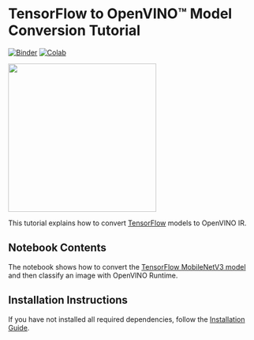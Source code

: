 # TensorFlow to OpenVINO™ Model Conversion Tutorial

[![Binder](https://mybinder.org/badge_logo.svg)](https://mybinder.org/v2/gh/openvinotoolkit/openvino_notebooks/HEAD?filepath=notebooks%2F101-tensorflow-classification-to-openvino%2F101-tensorflow-classification-to-openvino.ipynb)
[![Colab](https://colab.research.google.com/assets/colab-badge.svg)](https://colab.research.google.com/github/openvinotoolkit/openvino_notebooks/blob/main/notebooks/101-tensorflow-classification-to-openvino/101-tensorflow-classification-to-openvino.ipynb)

<img src="https://user-images.githubusercontent.com/36741649/127170593-86976dc3-e5e4-40be-b0a6-206379cd7df5.jpg" width=300>

This tutorial explains how to convert [TensorFlow](https://www.tensorflow.org) models to OpenVINO IR.

## Notebook Contents

The notebook shows how to convert the [TensorFlow MobileNetV3 model](https://www.tensorflow.org/api_docs/python/tf/keras/applications/MobileNetV3Small) and then classify an image with OpenVINO Runtime.

## Installation Instructions

If you have not installed all required dependencies, follow the [Installation Guide](../../README.md).
